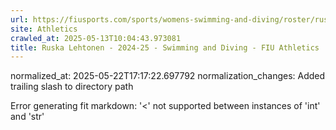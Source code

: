 ```yaml
---
url: https://fiusports.com/sports/womens-swimming-and-diving/roster/ruska-lehtonen/12841/
site: Athletics
crawled_at: 2025-05-13T10:04:43.973081
title: Ruska Lehtonen - 2024-25 - Swimming and Diving - FIU Athletics
---
```

normalized_at: 2025-05-22T17:17:22.697792
normalization_changes: Added trailing slash to directory path

Error generating fit markdown: '<' not supported between instances of 'int' and 'str'